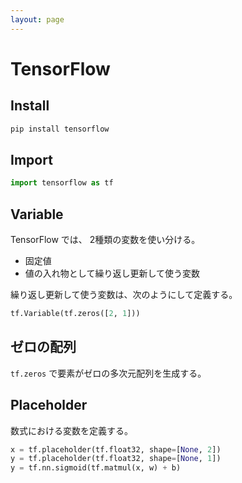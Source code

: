 ```yaml
---
layout: page
---
```


# TensorFlow

## Install

```sh
pip install tensorflow
```
## Import

```python
import tensorflow as tf
```

## Variable

TensorFlow では、 2種類の変数を使い分ける。

* 固定値
* 値の入れ物として繰り返し更新して使う変数

繰り返し更新して使う変数は、次のようにして定義する。

```python
tf.Variable(tf.zeros([2, 1]))
```

## ゼロの配列

`tf.zeros` で要素がゼロの多次元配列を生成する。

## Placeholder

数式における変数を定義する。

```python
x = tf.placeholder(tf.float32, shape=[None, 2])
y = tf.placeholder(tf.float32, shape=[None, 1])
y = tf.nn.sigmoid(tf.matmul(x, w) + b)
```
